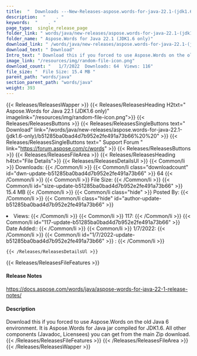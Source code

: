 ```yaml
---
title:  "  Downloads ---New-Releases-aspose.words-for-java-22.1-(jdk1.6-only) . " 
description:  "    . " 
keywords:  "    . " 
page_type:  single_release_page
folder_link: " words/java/new-releases/aspose.words-for-java-22.1-(jdk1.6-only)/"
folder_name: " Aspose.Words for Java 22.1 (JDK1.6 only)"
download_link: " /words/java/new-releases/aspose.words-for-java-22.1-(jdk1.6-only)/b51285ba0bad4d7b952e2fe491a73b66"
download_text: " Download"
Intro_text: " Download this if you forced to use Aspose.Words on the old Java 6 environment. I..."
image_link: "/resources/img/random-file-icon.png"
download_count: "   1/7/2022  Downloads: 64  Views: 116"
file_size: "  File Size: 15.4 MB "
parent_path: "words/java"
section_parent_path: "words/java"
weight: 393
---
```


{{< Releases/ReleasesWapper >}}
  {{< Releases/ReleasesHeading H2txt=" Aspose.Words for Java 22.1 (JDK1.6 only)" imagelink="/resources/img/random-file-icon.png">}}
  {{< Releases/ReleasesButtons >}}
    {{< Releases/ReleasesSingleButtons text=" Download" link="/words/java/new-releases/aspose.words-for-java-22.1-(jdk1.6-only)/b51285ba0bad4d7b952e2fe491a73b66%20%20" >}}
    {{< Releases/ReleasesSingleButtons text=" Support Forum " link="https://forum.aspose.com/c/words" >}}
  {{< Releases/ReleasesButtons >}}
  {{< Releases/ReleasesFileArea >}}
    {{< Releases/ReleasesHeading h4txt="File Details">}}
    {{< Releases/ReleasesDetailsUl >}}
            {{< Common/li  >}} Downloads: {{< /Common/li >}} 
      {{< Common/li class="downloadcount" id="dwn-update-b51285ba0bad4d7b952e2fe491a73b66" >}} 64 {{< /Common/li >}} 
      {{< Common/li  >}} File Size: {{< /Common/li >}} 
      {{< Common/li id="size-update-b51285ba0bad4d7b952e2fe491a73b66" >}} 15.4 MB {{< /Common/li >}} 
      {{< Common/li  class="hide" >}} Posted By: {{< /Common/li >}} 
      {{< Common/li class="hide" id="author-update-b51285ba0bad4d7b952e2fe491a73b66" >}} <li>Views: {{< /Common/li >}} 
      {{< Common/li  >}} 117: {{< /Common/li >}} 
      {{< Common/li id="117-update-b51285ba0bad4d7b952e2fe491a73b66" >}} Date Added:: {{< /Common/li >}} 
      {{< Common/li  >}} 1/7/2022: {{< /Common/li >}} 
      {{< Common/li id="1/7/2022-update-b51285ba0bad4d7b952e2fe491a73b66" >}} : {{< /Common/li >}} 

    {{< /Releases/ReleasesDetailsUl >}}

  {{< Releases/ReleasesFileFeatures >}}
      <h4>Release Notes</h4><div><a href="https://docs.aspose.com/words/java/aspose-words-for-java-22-1-release-notes/">https://docs.aspose.com/words/java/aspose-words-for-java-22-1-release-notes/</a></div><h4>Description</h4><div class="HTMLDescription">Download this if you forced to use Aspose.Words on the old Java 6 environment. It is Aspose.Words for Java jar compiled for JDK1.6. All other components (Javadoc, Licensees) you can get from the main Zip download.</div>
  {{< /Releases/ReleasesFileFeatures >}}
 {{< /Releases/ReleasesFileArea >}}
{{< /Releases/ReleasesWapper >}}


